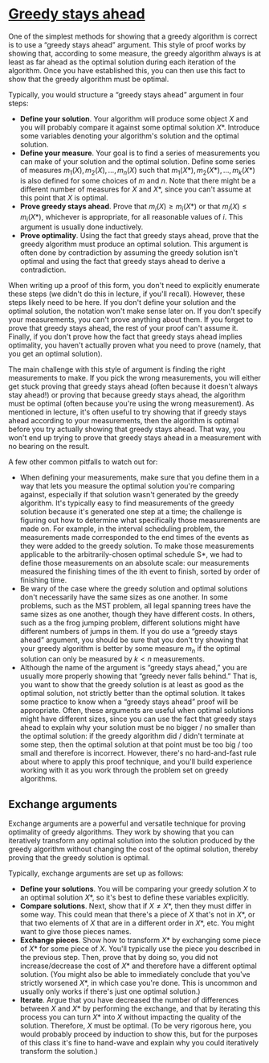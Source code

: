# [Greedy stays ahead](https://web.stanford.edu/class/archive/cs/cs161/cs161.1138/handouts/120%20Guide%20to%20Greedy%20Algorithms.pdf)

One of the simplest methods for showing that a greedy algorithm is correct is to
use a “greedy stays ahead” argument. This style of proof works by showing that,
according to some measure, the greedy algorithm always is at least as far ahead
as the optimal solution during each iteration of the algorithm. Once you have
established this, you can then use this fact to show that the greedy algorithm
must be optimal.

Typically, you would structure a “greedy stays ahead” argument in four steps:

- **Define your solution**. Your algorithm will produce some object $X$ and you
  will probably compare it against some optimal solution $X*$. Introduce some
  variables denoting your algorithm's solution and the optimal solution.
- **Define your measure**. Your goal is to find a series of measurements you can
  make of your solution and the optimal solution. Define some series of measures
  $m_1(X),m_2(X),\ldots,m_n(X)$ such that $m_1(X*),m_2(X*),\ldots,m_k(X*)$ is
  also defined for some choices of $m$ and $n$. Note that there might be a
  different number of measures for $X$ and $X*$, since you can't assume at this
  point that $X$ is optimal.
- **Prove greedy stays ahead**. Prove that $m_i(X) \ge m_i(X*)$ or
  that $m_i(X) \le m_i(X*)$, whichever is appropriate, for all reasonable values
  of $i$. This argument is usually done inductively.
- **Prove optimality**. Using the fact that greedy stays ahead, prove that the
  greedy algorithm must produce an optimal solution. This argument is often done
  by contradiction by assuming the greedy solution isn't optimal and using the
  fact that greedy stays ahead to derive a contradiction.

When writing up a proof of this form, you don't need to explicitly enumerate
these steps (we didn't do this in lecture, if you'll recall). However, these
steps likely need to be here. If you don't define your solution and the optimal
solution, the notation won't make sense later on. If you don't specify your
measurements, you can't prove anything about them. If you forget to prove that
greedy stays ahead, the rest of your proof can't assume it. Finally, if you
don't prove how the fact that greedy stays ahead implies optimality, you haven't
actually proven what you need to prove (namely, that you get an optimal
solution).

The main challenge with this style of argument is finding the right measurements
to make. If you pick the wrong measurements, you will either get stuck proving
that greedy stays ahead (often because it doesn't always stay ahead!) or proving
that because greedy stays ahead, the algorithm must be optimal (often because
you're using the wrong measurement). As mentioned in lecture, it's often useful
to try showing that if greedy stays ahead according to your measurements, then
the algorithm is optimal before you try actually showing that greedy stays
ahead. That way, you won't end up trying to prove that greedy stays ahead in a
measurement with no bearing on the result.

A few other common pitfalls to watch out for:

- When defining your measurements, make sure that you define them in a way that
  lets you measure the optimal solution you're comparing against, especially if
  that solution wasn't generated by the greedy algorithm. It's typically easy to
  find measurements of the greedy solution because it's generated one step at a
  time; the challenge is figuring out how to determine what specifically those
  measurements are made on. For example, in the interval scheduling problem, the
  measurements made corresponded to the end times of the events as they were
  added to the greedy solution. To make those measurements applicable to the
  arbitrarily-chosen optimal schedule S*, we had to define those measurements on
  an absolute scale: our measurements measured the finishing times of the ith
  event to finish, sorted by order of finishing time.
- Be wary of the case where the greedy solution and optimal solutions don't
  necessarily have the same sizes as one another. In some problems, such as the
  MST problem, all legal spanning trees have the same sizes as one another,
  though they have different costs. In others, such as a the frog jumping
  problem, different solutions might have different numbers of jumps in them. If
  you do use a “greedy stays ahead” argument, you should be sure that you don't
  try showing that your greedy algorithm is better by some measure $m_n$ if the
  optimal solution can only be measured by $k < n$ measurements.
- Although the name of the argument is “greedy stays ahead,” you are usually
  more properly showing that “greedy never falls behind.” That is, you want to
  show that the greedy solution is at least as good as the optimal solution, not
  strictly better than the optimal solution. It takes some practice to know when
  a “greedy stays ahead” proof will be appropriate. Often, these arguments are
  useful when optimal solutions might have different sizes, since you can use
  the fact that greedy stays ahead to explain why your solution must be no
  bigger / no smaller than the optimal solution: if the greedy algorithm
  did / didn't terminate at some step, then the optimal solution at that point
  must be too big / too small and therefore is incorrect. However, there's no
  hard-and-fast rule about where to apply this proof technique, and you'll build
  experience working with it as you work through the problem set on greedy
  algorithms.

## Exchange arguments

Exchange arguments are a powerful and versatile technique for proving optimality
of greedy algorithms. They work by showing that you can iteratively transform
any optimal solution into the solution produced by the greedy algorithm without
changing the cost of the optimal solution, thereby proving that the greedy
solution is optimal.

Typically, exchange arguments are set up as follows:

- **Define your solutions**. You will be comparing your greedy solution $X$ to
  an optimal solution $X*$, so it's best to define these variables explicitly.
- **Compare solutions**. Next, show that if $X ≠ X*$, then they must differ in
  some way. This could mean that there's a piece of $X$ that's not in $X*$, or
  that two elements of $X$ that are in a different order in $X*$, etc. You might
  want to give those pieces names.
- **Exchange pieces**. Show how to transform $X*$ by exchanging some piece
  of $X*$ for some piece of $X$. You'll typically use the piece you described in
  the previous step. Then, prove that by doing so, you did not increase/decrease
  the cost of $X*$ and therefore have a different optimal solution. (You might
  also be able to immediately conclude that you've strictly worsened $X*$, in
  which case you're done. This is uncommon and usually only works if there's
  just one optimal solution.)
- **Iterate**. Argue that you have decreased the number of differences
  between $X$ and $X*$ by performing the exchange, and that by iterating this
  process you can turn $X*$ into $X$ without impacting the quality of the
  solution. Therefore, $X$ must be optimal. (To be very rigorous here, you would
  probably proceed by induction to show this, but for the purposes of this class
  it's fine to hand-wave and explain why you could iteratively transform the
  solution.)
